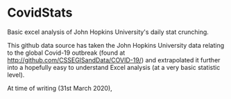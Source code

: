 # CovidStats
Basic excel analysis of John Hopkins University's daily stat crunching.

This github data source has taken the John Hopkins University data relating to the global Covid-19 outbreak (found at http://github.com/CSSEGISandData/COVID-19/) and extrapolated it further into a hopefully easy to understand Excel analysis (at a very basic statistic level).

At time of writing (31st March 2020), 
